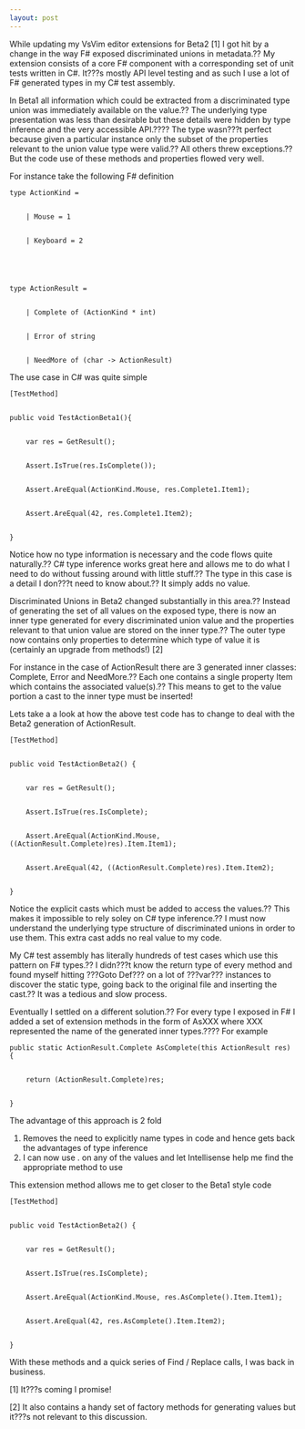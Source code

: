 ```yaml
---
layout: post
---
```

While updating my VsVim editor extensions for Beta2 [1] I got hit by a change
in the way F# exposed discriminated unions in metadata.?? My extension consists
of a core F# component with a corresponding set of unit tests written in C#.
It???s mostly API level testing and as such I use a lot of F# generated types in
my C# test assembly.

In Beta1 all information which could be extracted from a discriminated type
union was immediately available on the value.?? The underlying type
presentation was less than desirable but these details were hidden by type
inference and the very accessible API.???? The type wasn???t perfect because given
a particular instance only the subset of the properties relevant to the union
value type were valid.?? All others threw exceptions.?? But the code use of
these methods and properties flowed very well.

For instance take the following F# definition

    
    
    type ActionKind =


        | Mouse = 1


        | Keyboard = 2


    


    type ActionResult =


        | Complete of (ActionKind * int)


        | Error of string


        | NeedMore of (char -> ActionResult)

The use case in C# was quite simple

    
    
    [TestMethod]


    public void TestActionBeta1(){


        var res = GetResult();


        Assert.IsTrue(res.IsComplete());


        Assert.AreEqual(ActionKind.Mouse, res.Complete1.Item1);


        Assert.AreEqual(42, res.Complete1.Item2);


    }

Notice how no type information is necessary and the code flows quite
naturally.?? C# type inference works great here and allows me to do what I need
to do without fussing around with little stuff.?? The type in this case is a
detail I don???t need to know about.?? It simply adds no value.

Discriminated Unions in Beta2 changed substantially in this area.?? Instead of
generating the set of all values on the exposed type, there is now an inner
type generated for every discriminated union value and the properties relevant
to that union value are stored on the inner type.?? The outer type now contains
only properties to determine which type of value it is (certainly an upgrade
from methods!) [2]

For instance in the case of ActionResult there are 3 generated inner classes:
Complete, Error and NeedMore.?? Each one contains a single property Item which
contains the associated value(s).?? This means to get to the value portion a
cast to the inner type must be inserted!

Lets take a a look at how the above test code has to change to deal with the
Beta2 generation of ActionResult.

    
    
    [TestMethod]


    public void TestActionBeta2() {


        var res = GetResult();


        Assert.IsTrue(res.IsComplete);


        Assert.AreEqual(ActionKind.Mouse, ((ActionResult.Complete)res).Item.Item1);


        Assert.AreEqual(42, ((ActionResult.Complete)res).Item.Item2);


    }

Notice the explicit casts which must be added to access the values.?? This
makes it impossible to rely soley on C# type inference.?? I must now understand
the underlying type structure of discriminated unions in order to use them.
This extra cast adds no real value to my code.

My C# test assembly has literally hundreds of test cases which use this
pattern on F# types.?? I didn???t know the return type of every method and found
myself hitting ???Goto Def??? on a lot of ???var??? instances to discover the static
type, going back to the original file and inserting the cast.?? It was a
tedious and slow process.

Eventually I settled on a different solution.?? For every type I exposed in F#
I added a set of extension methods in the form of AsXXX where XXX represented
the name of the generated inner types.???? For example

    
    
    public static ActionResult.Complete AsComplete(this ActionResult res) {


        return (ActionResult.Complete)res;


    }

The advantage of this approach is 2 fold

  1. Removes the need to explicitly name types in code and hence gets back the advantages of type inference
  2. I can now use . on any of the values and let Intellisense help me find the appropriate method to use

This extension method allows me to get closer to the Beta1 style code

    
    
    [TestMethod]


    public void TestActionBeta2() {


        var res = GetResult();


        Assert.IsTrue(res.IsComplete);


        Assert.AreEqual(ActionKind.Mouse, res.AsComplete().Item.Item1);


        Assert.AreEqual(42, res.AsComplete().Item.Item2);


    }

With these methods and a quick series of Find / Replace calls, I was back in
business.

[1] It???s coming I promise!

[2] It also contains a handy set of factory methods for generating values but
it???s not relevant to this discussion.

